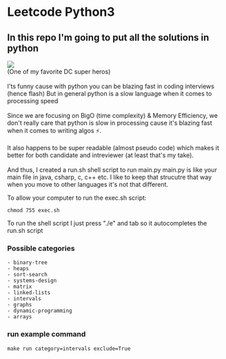 # Leetcode Python3

## In this repo I'm going to put all the solutions in python

<img src="https://media.giphy.com/media/wdh1SvEn0E06I/giphy.gif">
<br/>
(One of my favorite DC super heros)
<br/>
<br/>
I'ts funny cause with python you can be blazing fast in coding interviews (hence flash)
But in general python is a slow language when it comes to processing speed
<br/>
<br/>
Since we are focusing on BigO (time complexity) & Memory Efficiency, we don't really care
that python is slow in processing cause it's blazing fast when it comes to writing algos ⚡️.
<br/>
<br/>
It also happens to be super readable (almost pseudo code) which makes it better for both
candidate and intreviewer (at least that's my take).
<br/>
<br/>
And thus, I created a run.sh shell script to run main.py
main.py is like your main file in java, csharp, c, c++ etc. 
I like to keep that strucutre that way when you move to other languages it's not that
different.

To allow your computer to run the exec.sh script:
```
chmod 755 exec.sh
```

To run the shell script I just press "./e" and tab so it autocompletes the run.sh script

### Possible categories

    - binary-tree
    - heaps
    - sort-search
    - systems-design
    - matrix
    - linked-lists
    - intervals
    - graphs
    - dynamic-programming
    - arrays

### run example command 
```
make run category=intervals exclude=True
```

